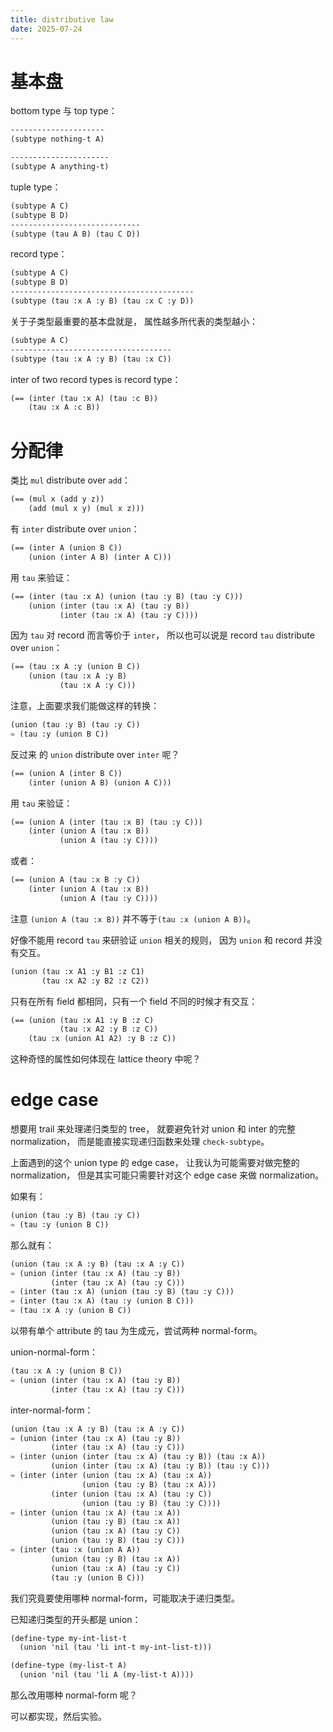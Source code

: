 ```yaml
---
title: distributive law
date: 2025-07-24
---
```


# 基本盘

bottom type 与 top type：

```scheme
---------------------
(subtype nothing-t A)
```

```scheme
----------------------
(subtype A anything-t)
```

tuple type：

```scheme
(subtype A C)
(subtype B D)
-----------------------------
(subtype (tau A B) (tau C D))
```

record type：

```scheme
(subtype A C)
(subtype B D)
-----------------------------------------
(subtype (tau :x A :y B) (tau :x C :y D))
```

关于子类型最重要的基本盘就是，
属性越多所代表的类型越小：

```scheme
(subtype A C)
------------------------------------
(subtype (tau :x A :y B) (tau :x C))
```

inter of two record types is record type：

```scheme
(== (inter (tau :x A) (tau :c B))
    (tau :x A :c B))
```

# 分配律

类比 `mul` distribute over `add`：

```scheme
(== (mul x (add y z))
    (add (mul x y) (mul x z)))
```

有 `inter` distribute over `union`：

```scheme
(== (inter A (union B C))
    (union (inter A B) (inter A C)))
```

用 `tau` 来验证：

```scheme
(== (inter (tau :x A) (union (tau :y B) (tau :y C)))
    (union (inter (tau :x A) (tau :y B))
           (inter (tau :x A) (tau :y C))))
```

因为 `tau` 对 record 而言等价于 `inter`，
所以也可以说是 record `tau` distribute over `union`：

```scheme
(== (tau :x A :y (union B C))
    (union (tau :x A :y B)
           (tau :x A :y C)))
```

注意，上面要求我们能做这样的转换：

```scheme
(union (tau :y B) (tau :y C))
= (tau :y (union B C))
```

反过来 的 `union` distribute over `inter` 呢？

```scheme
(== (union A (inter B C))
    (inter (union A B) (union A C)))
```

用 `tau` 来验证：

```scheme
(== (union A (inter (tau :x B) (tau :y C)))
    (inter (union A (tau :x B))
           (union A (tau :y C))))
```

或者：

```scheme
(== (union A (tau :x B :y C))
    (inter (union A (tau :x B))
           (union A (tau :y C))))
```

注意 `(union A (tau :x B))`
并不等于`(tau :x (union A B))`。

好像不能用 record `tau` 来研验证 `union` 相关的规则，
因为 `union` 和 record 并没有交互。

```scheme
(union (tau :x A1 :y B1 :z C1)
       (tau :x A2 :y B2 :z C2))
```

只有在所有 field 都相同，只有一个 field 不同的时候才有交互：

```scheme
(== (union (tau :x A1 :y B :z C)
           (tau :x A2 :y B :z C))
    (tau :x (union A1 A2) :y B :z C))
```

这种奇怪的属性如何体现在 lattice theory 中呢？

# edge case

想要用 trail 来处理递归类型的 tree，
就要避免针对 union 和 inter 的完整 normalization，
而是能直接实现递归函数来处理 `check-subtype`。

上面遇到的这个 union type 的 edge case，
让我认为可能需要对做完整的 normalization，
但是其实可能只需要针对这个 edge case 来做 normalization。

如果有：

```scheme
(union (tau :y B) (tau :y C))
= (tau :y (union B C))
```

那么就有：

```scheme
(union (tau :x A :y B) (tau :x A :y C))
= (union (inter (tau :x A) (tau :y B))
         (inter (tau :x A) (tau :y C)))
= (inter (tau :x A) (union (tau :y B) (tau :y C)))
= (inter (tau :x A) (tau :y (union B C)))
= (tau :x A :y (union B C))
```

以带有单个 attribute 的 tau 为生成元，尝试两种 normal-form。

union-normal-form：

```scheme
(tau :x A :y (union B C))
= (union (inter (tau :x A) (tau :y B))
         (inter (tau :x A) (tau :y C)))
```

inter-normal-form：

```scheme
(union (tau :x A :y B) (tau :x A :y C))
= (union (inter (tau :x A) (tau :y B))
         (inter (tau :x A) (tau :y C)))
= (inter (union (inter (tau :x A) (tau :y B)) (tau :x A))
         (union (inter (tau :x A) (tau :y B)) (tau :y C)))
= (inter (inter (union (tau :x A) (tau :x A))
                (union (tau :y B) (tau :x A)))
         (inter (union (tau :x A) (tau :y C))
                (union (tau :y B) (tau :y C))))
= (inter (union (tau :x A) (tau :x A))
         (union (tau :y B) (tau :x A))
         (union (tau :x A) (tau :y C))
         (union (tau :y B) (tau :y C)))
= (inter (tau :x (union A A))
         (union (tau :y B) (tau :x A))
         (union (tau :x A) (tau :y C))
         (tau :y (union B C)))
```

我们究竟要使用哪种 normal-form，可能取决于递归类型。

已知递归类型的开头都是 union：

```scheme
(define-type my-int-list-t
  (union 'nil (tau 'li int-t my-int-list-t)))

(define-type (my-list-t A)
  (union 'nil (tau 'li A (my-list-t A))))
```

那么改用哪种 normal-form 呢？

可以都实现，然后实验。
